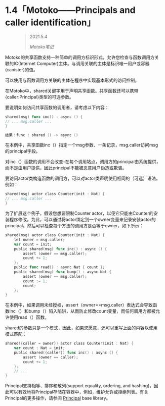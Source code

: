 # 1.4「Motoko——Principals and caller identification」

<figure class="wp-block-pullquote"><blockquote><p>2021.5.4</p><cite>Motoko笔记</cite></blockquote></figure>

Motoko的共享函数支持一种简单的调用方标识形式，允许您检查与函数调用方关联的IC(Internet Computer)主体。与调用关联的主体是标识唯一用户或容器(canister)的值。

可以使用与函数调用方关联的主体在程序中实现基本形式的访问控制。

在Motoko中，shared关键字用于声明共享函数。共享函数还可以携带{caller:Principal}类型的可选参数。

要说明如何访问共享函数的调用者，请考虑以下内容：

```go
shared(msg) func inc() : async () { 
// ... msg.caller ... 
}

结果：func : shared () -> async ()
```

在本例中，共享函数inc（）指定一个msg参数、一条记录，msg.caller访问msg的principal字段。

对inc（）函数的调用不会改变-在每个调用站点，调用方的principal由系统提供，而不是由用户提供，因此principal不能被恶意用户伪造或欺骗。

要访问actor类构造函数的调用方，可以对actor类声明使用相同的（可选）语法。例如：

```go
shared(msg) actor class Counter(init : Nat) { 
// ... msg.caller ... 
}
```

为了扩展这个例子，假设您想要限制Counter actor，以便它只能由Counter的安装程序修改。为此，可以通过将actor绑定到一个owner变量来记录安装actor的principal。然后可以检查每个方法的调用方是否等于owner，如下所示：

```go
shared(msg) actor class Counter(init : Nat) {
	let owner = msg.caller; 
	var count = init; 
	public shared(msg) func inc() : async () { 
		assert (owner == msg.caller); 
		count += 1; 
	}; 
	public func read() : async Nat { count }; 
	public shared(msg) func bump() : async Nat { 
		assert (owner == msg.caller); 
		count := 1; 
		count; 
	}; 
}
```

在本例中，如果调用未经授权，assert（owner==msg.caller）表达式会导致函数inc（）和bump（）陷入陷阱，从而防止修改count变量，而任何调用方都被允许使用read（）函数。

shared的参数只是一个模式，因此，如果您愿意，还可以重写上面的内容以使用模式匹配：

```go
shared({caller = owner}) actor class Counter(init : Nat) { 
	var count : Nat = init; 
	public shared({caller}) func inc() : async () { 
		assert (owner == caller); 
		count += 1; 
	}; 
	// ... 
}
```

Principal支持相等、排序和散列(support equality, ordering, and hashing)，因此可以有效地将Principal存储在容器中，例如，维护允许或拒绝列表。有关Principal的更多操作，请参阅 [Principal](<https://sdk.dfinity.org/docs/base-libraries/principal.html>) base library。

